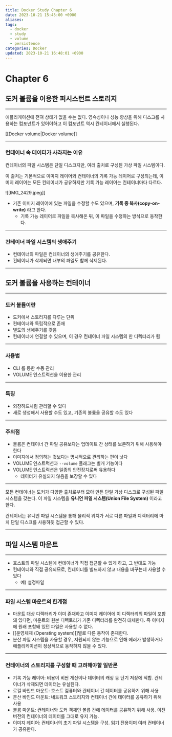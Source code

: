 ```yaml
---
title: Docker Study Chapter 6
date: 2023-10-21 15:45:00 +0900
aliases: 
tags:
  - docker
  - study
  - volume
  - persistence
categories: Docker
updated: 2023-10-21 16:48:01 +0900
---
```


# Chapter 6

## 도커 볼륨을 이용한 퍼시스턴트 스토리지

---

애플리케이션에 전혀 상태가 없을 수는 없다. 영속성이나 성능 향상을 위해 디스크를 사용하는 컴포넌트가 있어야하고 이 컴포넌트 역시 컨테이너에서 실행된다.

[[Docker volume|Docker volume]]

---

### 컨테이너 속 데이터가 사라지는 이유

컨테이너의 파일 시스템은 단일 디스크지만, 여러 출처로 구성된 가상 파일 시스템이다.

이 출처는 기본적으로 이미지 레이어와 컨테이너의 기록 가능 레이어로 구성되는데, 이미지 레이어는 모든 컨테이너가 공유하지만 기록 가능 레이어는 컨테이너마다 다르다.

![[IMG_2429.jpeg]]

- 기존 이미지 레이어에 있는 파일을 수정할 수도 있으며, **기록 중 복사(copy-on-write)** 라고 한다.
    - 기록 가능 레이어로 파일을 복사해온 뒤, 이 파일을 수정하는 방식으로 동작한다.

---

### 컨테이너 파일 시스템의 생애주기

- 컨테이너의 파일은 컨테이너의 생애주기를 공유한다.
- 컨테이너가 삭제되면 내부의 파일도 함께 삭제된다.

---

## 도커 볼륨을 사용하는 컨테이너

---

### 도커 볼륨이란

- 도커에서 스토리지를 다루는 단위
- 컨테이너와 독립적으로 존재
- 별도의 생애주기를 갖음
- 컨테이너에 연결할 수 있으며, 이 경우 컨테이너 파일 시스템의 한 디렉터리가 됨

---

### 사용법

- CLI 를 통한 수동 관리
- VOLUME 인스트럭션을 이용한 관리

---

### 특징

- 외장하드처럼 관리할 수 있다
- 새로 생성해서 사용할 수도 있고, 기존의 볼륨을 공유할 수도 있다

---

### 주의점

- 볼륨은 컨테이너 간 파일 공유보다는 업데이트 간 상태를 보존하기 위해 사용해야 한다
- 이미지에서 정의하는 것보다는 명시적으로 관리하는 편이 낫다
- VOLUME 인스트럭션과 `--volume` 플래그는 별개 기능이다
- VOLUME 인스트럭션은 일종의 안전장치로써 유용하다
    - 데이터가 유실되지 않음을 보장할 수 있다

---

모든 컨테이너는 도커가 다양한 출처로부터 모아 만든 단일 가상 디스크로 구성된 파일 시스템을 갖는다. 이 파일 시스템을 **유니언 파일 시스템(Union File System)** 이라고 한다.

컨테이너는 유니언 파일 시스템을 통해 물리적 위치가 서로 다른 파일과 디렉터리에 마치 단일 디스크를 사용하듯 접근할 수 있다.

---

## 파일 시스템 마운트

---

- 호스트의 파일 시스템에 컨테이너가 직접 접근할 수 있게 하고, 그 반대도 가능
- 컨테이너와 직접 공유되므로, 컨테이너를 빌드하지 않고 내용을 바꾸는데 사용할 수 있다
    - 예) 설정파일

---

### 파일 시스템 마운트의 한계점

- 마운트 대상 디렉터리가 이미 존재하고 이미지 레이어에 이 디렉터리의 파일이 포함돼 있다면, 마운트의 원본 디렉토리가 기존 디렉터리를 완전히 대체한다. 즉 이미지에 원래 포함돼 있던 파일은 사용할 수 없다.
- [[운영체제 (Operating system)]]별로 다른 동작이 존재한다.
- 분산 파일 시스템을 사용할 경우, 지원되지 않는 기능으로 인해 에러가 발생하거나 애플리케이션이 정상적으로 동작하지 않을 수 있다.

---

### 컨테이너의 스토리지를 구성할 때 고려해야할 일반론

- 기록 가능 레이어: 비용이 비싼 계산이나 데이터의 캐싱 등 단기 저장에 적합. 컨테이너가 삭제되면 데이터는 유실된다.
- 로컬 바인드 마운트: 호스트 컴퓨터와 컨테이너 간 데이터를 공유하기 위해 사용
- 분산 바인드 마운트: 네트워크 스토리지와 컨테이너 간에 데이터를 공유하기 위해 사용
- 볼륨 마운트: 컨테이너와 도커 객체인 볼륨 간에 데이터를 공유하기 위해 사용. 이전 버전의 컨테이너의 데이터를 그대로 유지 가능.
- 이미지 레이어: 컨테이너의 초기 파일 시스템을 구성. 읽기 전용이며 여러 컨테이너가 공유한다.
